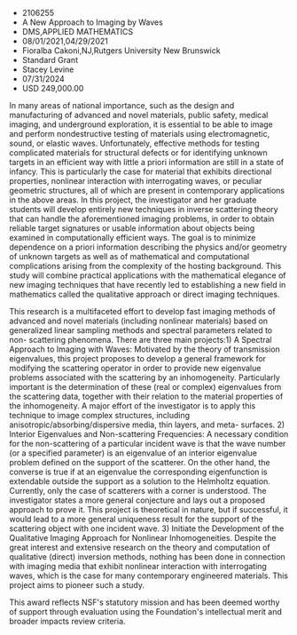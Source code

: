 
* 2106255
* A New Approach to Imaging by Waves
* DMS,APPLIED MATHEMATICS
* 08/01/2021,04/29/2021
* Fioralba Cakoni,NJ,Rutgers University New Brunswick
* Standard Grant
* Stacey Levine
* 07/31/2024
* USD 249,000.00

In many areas of national importance, such as the design and manufacturing of
advanced and novel materials, public safety, medical imaging, and underground
exploration, it is essential to be able to image and perform nondestructive
testing of materials using electromagnetic, sound, or elastic waves.
Unfortunately, effective methods for testing complicated materials for
structural defects or for identifying unknown targets in an efficient way with
little a priori information are still in a state of infancy. This is
particularly the case for material that exhibits directional properties,
nonlinear interaction with interrogating waves, or peculiar geometric
structures, all of which are present in contemporary applications in the above
areas. In this project, the investigator and her graduate students will develop
entirely new techniques in inverse scattering theory that can handle the
aforementioned imaging problems, in order to obtain reliable target signatures
or usable information about objects being examined in computationally efficient
ways. The goal is to minimize dependence on a priori information describing the
physics and/or geometry of unknown targets as well as of mathematical and
computational complications arising from the complexity of the hosting
background. This study will combine practical applications with the mathematical
elegance of new imaging techniques that have recently led to establishing a new
field in mathematics called the qualitative approach or direct imaging
techniques.

This research is a multifaceted effort to develop fast imaging methods of
advanced and novel materials (including nonlinear materials) based on
generalized linear sampling methods and spectral parameters related to non-
scattering phenomena. There are three main projects:1) A Spectral Approach to
Imaging with Waves: Motivated by the theory of transmission eigenvalues, this
project proposes to develop a general framework for modifying the scattering
operator in order to provide new eigenvalue problems associated with the
scattering by an inhomogeneity. Particularly important is the determination of
these (real or complex) eigenvalues from the scattering data, together with
their relation to the material properties of the inhomogeneity. A major effort
of the investigator is to apply this technique to image complex structures,
including anisotropic/absorbing/dispersive media, thin layers, and meta-
surfaces. 2) Interior Eigenvalues and Non-scattering Frequencies: A necessary
condition for the non-scattering of a particular incident wave is that the wave
number (or a specified parameter) is an eigenvalue of an interior eigenvalue
problem defined on the support of the scatterer. On the other hand, the converse
is true if at an eigenvalue the corresponding eigenfunction is extendable
outside the support as a solution to the Helmholtz equation. Currently, only the
case of scatterers with a corner is understood. The investigator states a more
general conjecture and lays out a proposed approach to prove it. This project is
theoretical in nature, but if successful, it would lead to a more general
uniqueness result for the support of the scattering object with one incident
wave. 3) Initiate the Development of the Qualitative Imaging Approach for
Nonlinear Inhomogeneities. Despite the great interest and extensive research on
the theory and computation of qualitative (direct) inversion methods, nothing
has been done in connection with imaging media that exhibit nonlinear
interaction with interrogating waves, which is the case for many contemporary
engineered materials. This project aims to pioneer such a study.

This award reflects NSF's statutory mission and has been deemed worthy of
support through evaluation using the Foundation's intellectual merit and broader
impacts review criteria.
